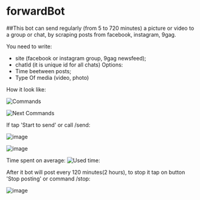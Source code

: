# forwardBot

##This bot can send regularly (from 5 to 720 minutes) a picture or video to a group or chat, by scraping posts from facebook, instagram, 9gag.

You need to write:
- site (facebook or instagram group, 9gag newsfeed);
- chatId (it is unique id for all chats)
Options:
- Time beetween posts;
- Type Of media (video, photo)

How it look like:

![Commands](https://user-images.githubusercontent.com/58307006/106384573-38acd700-63d4-11eb-9553-c8c049abc627.png)

![Next Commands](https://user-images.githubusercontent.com/58307006/106384629-8b868e80-63d4-11eb-97c7-de56c2919829.png)

If tap 'Start to send' or call /send:

![image](https://user-images.githubusercontent.com/58307006/106384705-def8dc80-63d4-11eb-801b-9962c31de041.png)

![image](https://user-images.githubusercontent.com/58307006/106384661-b1ac2e80-63d4-11eb-8e05-6cc74efb52ea.png)

Time spent on average:
![Used time:](https://user-images.githubusercontent.com/58307006/106384729-018af580-63d5-11eb-8a58-6fe888b8191c.png)

After it bot will post every 120 minutes(2 hours), to stop it tap on button 'Stop posting' or command /stop:

![image](https://user-images.githubusercontent.com/58307006/106384866-dead1100-63d5-11eb-8781-3e777c808236.png)
